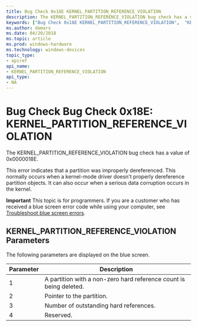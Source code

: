 ```yaml
---
title: Bug Check 0x18E KERNEL_PARTITION_REFERENCE_VIOLATION
description: The KERNEL_PARTITION_REFERENCE_VIOLATION bug check has a value of 0x0000018E.
keywords: ["Bug Check 0x18E KERNEL_PARTITION_REFERENCE_VIOLATION",  "KERNEL_PARTITION_REFERENCE_VIOLATION"]
ms.author: domars
ms.date: 04/20/2018
ms.topic: article
ms.prod: windows-hardware
ms.technology: windows-devices
topic_type:
- apiref
api_name:
- KERNEL_PARTITION_REFERENCE_VIOLATION
api_type:
- NA
---
```


# Bug Check Bug Check 0x18E: KERNEL\_PARTITION\_REFERENCE\_VIOLATION

The KERNEL_PARTITION_REFERENCE_VIOLATION bug check has a value of 0x0000018E. 

This error indicates that a partition was improperly dereferenced. This normally occurs when a kernel-mode driver doesn't properly dereference partition objects. It can also occur when a serious data corruption occurs in the kernel.


**Important** This topic is for programmers. If you are a customer who has received a blue screen error code while using your computer, see [Troubleshoot blue screen errors](http://windows.microsoft.com/windows-10/troubleshoot-blue-screen-errors).

## KERNEL\_PARTITION\_REFERENCE\_VIOLATION Parameters

The following parameters are displayed on the blue screen.

Parameter | Description 
|---------|--------------|
1 | A partition with a non-zero hard reference count is being deleted.
2 |  Pointer to the partition.
3 |  Number of outstanding hard references.
4 |  Reserved.
 

 




